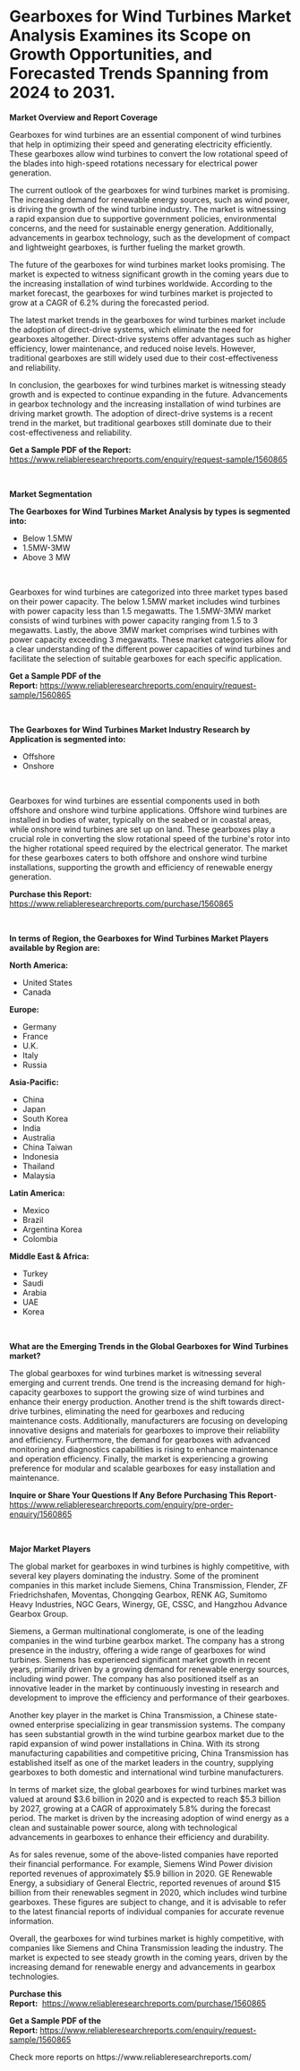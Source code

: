 <p><h1>Gearboxes for Wind Turbines Market Analysis Examines its Scope on Growth Opportunities, and Forecasted Trends Spanning from 2024 to 2031.</h1></p><p><strong>Market Overview and Report Coverage</strong></p>
<p><p>Gearboxes for wind turbines are an essential component of wind turbines that help in optimizing their speed and generating electricity efficiently. These gearboxes allow wind turbines to convert the low rotational speed of the blades into high-speed rotations necessary for electrical power generation.</p><p>The current outlook of the gearboxes for wind turbines market is promising. The increasing demand for renewable energy sources, such as wind power, is driving the growth of the wind turbine industry. The market is witnessing a rapid expansion due to supportive government policies, environmental concerns, and the need for sustainable energy generation. Additionally, advancements in gearbox technology, such as the development of compact and lightweight gearboxes, is further fueling the market growth.</p><p>The future of the gearboxes for wind turbines market looks promising. The market is expected to witness significant growth in the coming years due to the increasing installation of wind turbines worldwide. According to the market forecast, the gearboxes for wind turbines market is projected to grow at a CAGR of 6.2% during the forecasted period.</p><p>The latest market trends in the gearboxes for wind turbines market include the adoption of direct-drive systems, which eliminate the need for gearboxes altogether. Direct-drive systems offer advantages such as higher efficiency, lower maintenance, and reduced noise levels. However, traditional gearboxes are still widely used due to their cost-effectiveness and reliability.</p><p>In conclusion, the gearboxes for wind turbines market is witnessing steady growth and is expected to continue expanding in the future. Advancements in gearbox technology and the increasing installation of wind turbines are driving market growth. The adoption of direct-drive systems is a recent trend in the market, but traditional gearboxes still dominate due to their cost-effectiveness and reliability.</p></p>
<p><strong>Get a Sample PDF of the Report:</strong> <a href="https://www.reliableresearchreports.com/enquiry/request-sample/1560865">https://www.reliableresearchreports.com/enquiry/request-sample/1560865</a></p>
<p>&nbsp;</p>
<p><strong>Market Segmentation</strong></p>
<p><strong>The Gearboxes for Wind Turbines Market Analysis by types is segmented into:</strong></p>
<p><ul><li>Below 1.5MW</li><li>1.5MW-3MW</li><li>Above 3 MW</li></ul></p>
<p>&nbsp;</p>
<p><p>Gearboxes for wind turbines are categorized into three market types based on their power capacity. The below 1.5MW market includes wind turbines with power capacity less than 1.5 megawatts. The 1.5MW-3MW market consists of wind turbines with power capacity ranging from 1.5 to 3 megawatts. Lastly, the above 3MW market comprises wind turbines with power capacity exceeding 3 megawatts. These market categories allow for a clear understanding of the different power capacities of wind turbines and facilitate the selection of suitable gearboxes for each specific application.</p></p>
<p><strong>Get a Sample PDF of the Report:</strong>&nbsp;<a href="https://www.reliableresearchreports.com/enquiry/request-sample/1560865">https://www.reliableresearchreports.com/enquiry/request-sample/1560865</a></p>
<p>&nbsp;</p>
<p><strong>The Gearboxes for Wind Turbines Market Industry Research by Application is segmented into:</strong></p>
<p><ul><li>Offshore</li><li>Onshore</li></ul></p>
<p>&nbsp;</p>
<p><p>Gearboxes for wind turbines are essential components used in both offshore and onshore wind turbine applications. Offshore wind turbines are installed in bodies of water, typically on the seabed or in coastal areas, while onshore wind turbines are set up on land. These gearboxes play a crucial role in converting the slow rotational speed of the turbine's rotor into the higher rotational speed required by the electrical generator. The market for these gearboxes caters to both offshore and onshore wind turbine installations, supporting the growth and efficiency of renewable energy generation.</p></p>
<p><strong>Purchase this Report:</strong>&nbsp; <a href="https://www.reliableresearchreports.com/purchase/1560865">https://www.reliableresearchreports.com/purchase/1560865</a></p>
<p>&nbsp;</p>
<p><strong>In terms of Region, the Gearboxes for Wind Turbines Market Players available by Region are:</strong></p>
<p>
    <p> <strong> North America: </strong>
        <ul>
            <li>United States</li>
            <li>Canada</li>
        </ul>
        </p> 
    <p> <strong> Europe: </strong>
        <ul>
            <li>Germany</li>
            <li>France</li>
            <li>U.K.</li>
            <li>Italy</li>
            <li>Russia</li>
        </ul>
        </p> 
    <p> <strong> Asia-Pacific: </strong>
        <ul>
            <li>China</li>
            <li>Japan</li>
            <li>South Korea</li>
            <li>India</li>
            <li>Australia</li>
            <li>China Taiwan</li>
            <li>Indonesia</li>
            <li>Thailand</li>
            <li>Malaysia</li>
        </ul>
        </p> 
    <p> <strong> Latin America: </strong>
        <ul>
            <li>Mexico</li>
            <li>Brazil</li>
            <li>Argentina Korea</li>
            <li>Colombia</li>
        </ul>
        </p> 
    <p> <strong> Middle East & Africa: </strong>
        <ul>
            <li>Turkey</li>
            <li>Saudi</li>
            <li>Arabia</li>
            <li>UAE</li>
            <li>Korea</li>
        </ul>
    </p>
    </p>
<p>&nbsp;</p>
<p><strong>What are the Emerging Trends in the Global Gearboxes for Wind Turbines market?</strong></p>
<p><p>The global gearboxes for wind turbines market is witnessing several emerging and current trends. One trend is the increasing demand for high-capacity gearboxes to support the growing size of wind turbines and enhance their energy production. Another trend is the shift towards direct-drive turbines, eliminating the need for gearboxes and reducing maintenance costs. Additionally, manufacturers are focusing on developing innovative designs and materials for gearboxes to improve their reliability and efficiency. Furthermore, the demand for gearboxes with advanced monitoring and diagnostics capabilities is rising to enhance maintenance and operation efficiency. Finally, the market is experiencing a growing preference for modular and scalable gearboxes for easy installation and maintenance.</p></p>
<p><strong>Inquire or Share Your Questions If Any Before Purchasing This Report</strong>- <a href="https://www.reliableresearchreports.com/enquiry/pre-order-enquiry/1560865">https://www.reliableresearchreports.com/enquiry/pre-order-enquiry/1560865</a></p>
<p>&nbsp;</p>
<p><strong>Major Market Players</strong></p>
<p><p>The global market for gearboxes in wind turbines is highly competitive, with several key players dominating the industry. Some of the prominent companies in this market include Siemens, China Transmission, Flender, ZF Friedrichshafen, Moventas, Chongqing Gearbox, RENK AG, Sumitomo Heavy Industries, NGC Gears, Winergy, GE, CSSC, and Hangzhou Advance Gearbox Group. </p><p>Siemens, a German multinational conglomerate, is one of the leading companies in the wind turbine gearbox market. The company has a strong presence in the industry, offering a wide range of gearboxes for wind turbines. Siemens has experienced significant market growth in recent years, primarily driven by a growing demand for renewable energy sources, including wind power. The company has also positioned itself as an innovative leader in the market by continuously investing in research and development to improve the efficiency and performance of their gearboxes. </p><p>Another key player in the market is China Transmission, a Chinese state-owned enterprise specializing in gear transmission systems. The company has seen substantial growth in the wind turbine gearbox market due to the rapid expansion of wind power installations in China. With its strong manufacturing capabilities and competitive pricing, China Transmission has established itself as one of the market leaders in the country, supplying gearboxes to both domestic and international wind turbine manufacturers. </p><p>In terms of market size, the global gearboxes for wind turbines market was valued at around $3.6 billion in 2020 and is expected to reach $5.3 billion by 2027, growing at a CAGR of approximately 5.8% during the forecast period. The market is driven by the increasing adoption of wind energy as a clean and sustainable power source, along with technological advancements in gearboxes to enhance their efficiency and durability.</p><p>As for sales revenue, some of the above-listed companies have reported their financial performance. For example, Siemens Wind Power division reported revenues of approximately $5.9 billion in 2020. GE Renewable Energy, a subsidiary of General Electric, reported revenues of around $15 billion from their renewables segment in 2020, which includes wind turbine gearboxes. These figures are subject to change, and it is advisable to refer to the latest financial reports of individual companies for accurate revenue information.</p><p>Overall, the gearboxes for wind turbines market is highly competitive, with companies like Siemens and China Transmission leading the industry. The market is expected to see steady growth in the coming years, driven by the increasing demand for renewable energy and advancements in gearbox technologies.</p></p>
<p><strong>Purchase this Report:</strong>&nbsp;&nbsp;<a href="https://www.reliableresearchreports.com/purchase/1560865">https://www.reliableresearchreports.com/purchase/1560865</a></p>
<p></p>
<p><strong>Get a Sample PDF of the Report:</strong>&nbsp;<a href="https://www.reliableresearchreports.com/enquiry/request-sample/1560865">https://www.reliableresearchreports.com/enquiry/request-sample/1560865</a></p>
<p>Check more reports on https://www.reliableresearchreports.com/</p>